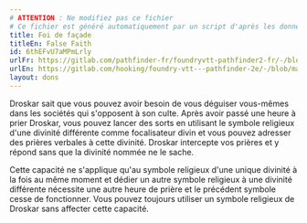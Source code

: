 ```yaml
---
# ATTENTION : Ne modifiez pas ce fichier
# Ce fichier est généré automatiquement par un script d'après les données du module Foundry VTT officiel et de sa traduction
title: Foi de façade
titleEn: False Faith
id: 6thEFvU7aMPmLrly
urlFr: https://gitlab.com/pathfinder-fr/foundryvtt-pathfinder2-fr/-/blob/master/data/feats/6thEFvU7aMPmLrly.htm
urlEn: https://gitlab.com/hooking/foundry-vtt---pathfinder-2e/-/blob/master/packs/data/feats.db/false-faith.json
layout: dons
---
```

Droskar sait que vous pouvez avoir besoin de vous déguiser vous-mêmes dans les sociétés qui s'opposent à son culte. Après avoir passé une heure à prier Droskar, vous pouvez lancer des sorts en utilisant le symbole religieux d'une divinité différente comme focalisateur divin et vous pouvez adresser des prières verbales à cette divinité. Droskar intercepte vos prières et y répond sans que la divinité nommée ne le sache.

Cette capacité ne s'applique qu'au symbole religieux d'une unique divinité à la fois au même moment et dédier un autre symbole religieux à une divinité différente nécessite une autre heure de prière et le précédent symbole cesse de fonctionner. Vous pouvez toujours utiliser un symbole religieux de Droskar sans affecter cette capacité.
